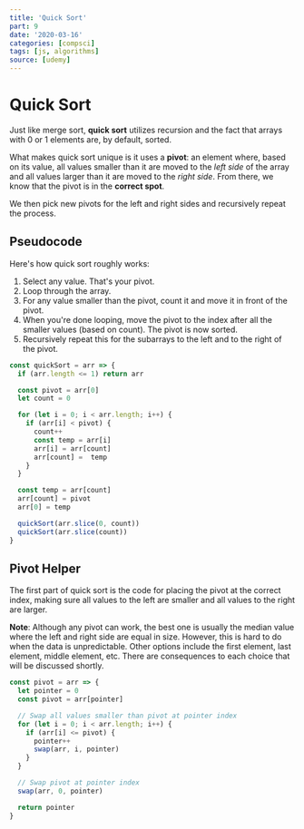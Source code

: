 ```yaml
---
title: 'Quick Sort'
part: 9
date: '2020-03-16'
categories: [compsci]
tags: [js, algorithms]
source: [udemy]
---
```


# Quick Sort

Just like merge sort, **quick sort** utilizes recursion and the fact that arrays with 0 or 1 elements are, by default, sorted.

What makes quick sort unique is it uses a **pivot**: an element where, based on its value, all values smaller than it are moved to the *left side* of the array and all values larger than it are moved to the *right side*. From there, we know that the pivot is in the **correct spot**.

We then pick new pivots for the left and right sides and recursively repeat the process.

## Pseudocode

Here's how quick sort roughly works:

1. Select any value. That's your pivot.
2. Loop through the array.
3. For any value smaller than the pivot, count it and move it in front of the pivot.
4. When you're done looping, move the pivot to the index after all the smaller values (based on count). The pivot is now sorted.
5. Recursively repeat this for the subarrays to the left and to the right of the pivot.

```js
const quickSort = arr => {
  if (arr.length <= 1) return arr

  const pivot = arr[0]
  let count = 0

  for (let i = 0; i < arr.length; i++) {
    if (arr[i] < pivot) {
      count++
      const temp = arr[i]
      arr[i] = arr[count]
      arr[count] =  temp
    }
  }

  const temp = arr[count]
  arr[count] = pivot
  arr[0] = temp

  quickSort(arr.slice(0, count))
  quickSort(arr.slice(count))
}
```

## Pivot Helper

The first part of quick sort is the code for placing the pivot at the correct index, making sure all values to the left are smaller and all values to the right are larger.

**Note**: Although any pivot can work, the best one is usually the median value where the left and right side are equal in size. However, this is hard to do when the data is unpredictable. Other options include the first element, last element, middle element, etc. There are consequences to each choice that will be discussed shortly.

```js
const pivot = arr => {
  let pointer = 0
  const pivot = arr[pointer]

  // Swap all values smaller than pivot at pointer index
  for (let i = 0; i < arr.length; i++) {
    if (arr[i] <= pivot) {
      pointer++
      swap(arr, i, pointer)
    }
  }

  // Swap pivot at pointer index
  swap(arr, 0, pointer)

  return pointer
}
```